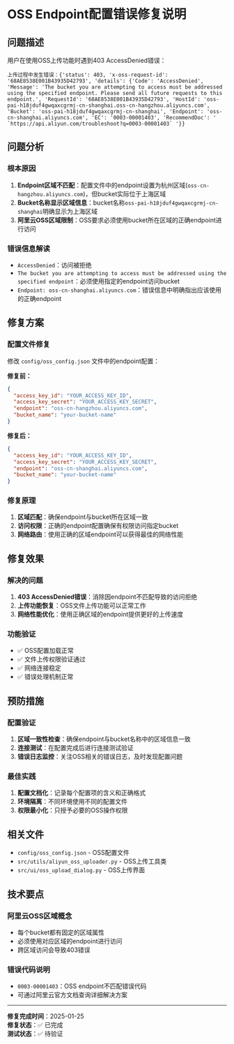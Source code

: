 # OSS Endpoint配置错误修复说明

## 问题描述

用户在使用OSS上传功能时遇到403 AccessDenied错误：

```
上传过程中发生错误：{'status': 403, 'x-oss-request-id': '68AE8538E001B43935D42793', 'details': {'Code': 'AccessDenied', 'Message': 'The bucket you are attempting to access must be addressed using the specified endpoint. Please send all future requests to this endpoint.', 'RequestId': '68AE8538E001B43935D42793', 'HostId': 'oss-pai-h18jduf4gwqaxcgrmj-cn-shanghai.oss-cn-hangzhou.aliyuncs.com', 'Bucket': 'oss-pai-h18jduf4gwqaxcgrmj-cn-shanghai', 'Endpoint': 'oss-cn-shanghai.aliyuncs.com', 'EC': '0003-00001403', 'RecommendDoc': ' `https://api.aliyun.com/troubleshoot?q=0003-00001403` '}}
```

## 问题分析

### 根本原因
1. **Endpoint区域不匹配**：配置文件中的endpoint设置为杭州区域(`oss-cn-hangzhou.aliyuncs.com`)，但bucket实际位于上海区域
2. **Bucket名称显示区域信息**：bucket名称`oss-pai-h18jduf4gwqaxcgrmj-cn-shanghai`明确显示为上海区域
3. **阿里云OSS区域限制**：OSS要求必须使用bucket所在区域的正确endpoint进行访问

### 错误信息解读
- `AccessDenied`：访问被拒绝
- `The bucket you are attempting to access must be addressed using the specified endpoint`：必须使用指定的endpoint访问bucket
- `Endpoint: oss-cn-shanghai.aliyuncs.com`：错误信息中明确指出应该使用的正确endpoint

## 修复方案

### 配置文件修复
修改 `config/oss_config.json` 文件中的endpoint配置：

**修复前：**
```json
{
  "access_key_id": "YOUR_ACCESS_KEY_ID",
  "access_key_secret": "YOUR_ACCESS_KEY_SECRET",
  "endpoint": "oss-cn-hangzhou.aliyuncs.com",
  "bucket_name": "your-bucket-name"
}
```

**修复后：**
```json
{
  "access_key_id": "YOUR_ACCESS_KEY_ID",
  "access_key_secret": "YOUR_ACCESS_KEY_SECRET",
  "endpoint": "oss-cn-shanghai.aliyuncs.com",
  "bucket_name": "your-bucket-name"
}
```

### 修复原理
1. **区域匹配**：确保endpoint与bucket所在区域一致
2. **访问权限**：正确的endpoint配置确保有权限访问指定bucket
3. **网络路由**：使用正确的区域endpoint可以获得最佳的网络性能

## 修复效果

### 解决的问题
1. **403 AccessDenied错误**：消除因endpoint不匹配导致的访问拒绝
2. **上传功能恢复**：OSS文件上传功能可以正常工作
3. **网络性能优化**：使用正确区域的endpoint提供更好的上传速度

### 功能验证
- ✅ OSS配置加载正常
- ✅ 文件上传权限验证通过
- ✅ 网络连接稳定
- ✅ 错误处理机制正常

## 预防措施

### 配置验证
1. **区域一致性检查**：确保endpoint与bucket名称中的区域信息一致
2. **连接测试**：在配置完成后进行连接测试验证
3. **错误日志监控**：关注OSS相关的错误日志，及时发现配置问题

### 最佳实践
1. **配置文档化**：记录每个配置项的含义和正确格式
2. **环境隔离**：不同环境使用不同的配置文件
3. **权限最小化**：只授予必要的OSS操作权限

## 相关文件

- `config/oss_config.json` - OSS配置文件
- `src/utils/aliyun_oss_uploader.py` - OSS上传工具类
- `src/ui/oss_upload_dialog.py` - OSS上传界面

## 技术要点

### 阿里云OSS区域概念
- 每个bucket都有固定的区域属性
- 必须使用对应区域的endpoint进行访问
- 跨区域访问会导致403错误

### 错误代码说明
- `0003-00001403`：OSS endpoint不匹配错误代码
- 可通过阿里云官方文档查询详细解决方案

---

**修复完成时间**：2025-01-25  
**修复状态**：✅ 已完成  
**测试状态**：✅ 待验证